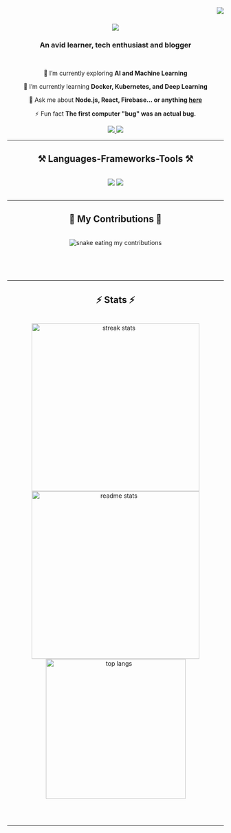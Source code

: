 <img align="right" src="https://visitor-badge.laobi.icu/badge?page_id=salesp07.salesp07" />

<h1 align="center">
    <img src="https://readme-typing-svg.herokuapp.com/?font=Righteous&size=35&center=true&vCenter=true&width=500&height=70&duration=4000&lines=Hello+There!+👋;+I'm+Mayank+Kulkarni!;" />
</h1>

<h3 align="center">An avid learner, tech enthusiast and blogger</h3>

<br/>

<div align="center">
 
 🔭 I’m currently exploring **AI and Machine Learning**
 
 🌱 I’m currently learning **Docker, Kubernetes, and Deep Learning**

💬 Ask me about **Node.js, React, Firebase... or anything [here](https://github.com/mayankk2904/mayankk2904/issues)**

⚡ Fun fact **The first computer "bug" was an actual bug.**

 </div>
 
<div align="center"> 
  <a href="mailto:mayank.kulkarni29@gmail.com">
    <img src="https://img.shields.io/badge/Gmail-333333?style=for-the-badge&logo=gmail&logoColor=red" />
  </a>
  <a href="linkedin.com/in/mayank-kulkarni-29062004/" target="_blank">
    <img src="https://img.shields.io/badge/LinkedIn-0077B5?style=for-the-badge&logo=linkedin&logoColor=white" target="_blank" />
  </a>
</div>

 <hr/>
 
<h2 align="center">⚒️ Languages-Frameworks-Tools ⚒️</h2>
<br/>
<div align="center">
    <img src="https://skillicons.dev/icons?i=react,bootstrap,mui,html,css,vscode,github,figma,tailwind,git,r" />
    <img src="https://skillicons.dev/icons?i=nodejs,python,javascript,typescript,express,firebase,mongodb,c,java,nextjs,mysql,flask" /><br>
</div>

<br/>
<hr/>

<div align="center">
  <h2>🐍 My Contributions 🐍</h2>
  <br>
  <img alt="snake eating my contributions" src="https://raw.githubusercontent.com/mayankk2904/mayankk2904/output/github-contribution-grid-snake.svg" />
  
  <br/><br/><br/>
</div>

<hr/>

<h2 align="center">⚡ Stats ⚡</h2>
<br>
<div align=center>
  <img width=390 src="https://github-readme-streak-stats-mayankk2904.vercel.app/?user=mayankk2904&count_private=true&theme=react&border_radius=10" alt="streak stats"/>
  <img width=390 src="https://github-readme-stats-mayankk2904.vercel.app/api?username=mayankk2904&count_private=true&show_icons=true&theme=react&rank_icon=github&border_radius=10" alt="readme stats" />
  <br/>
  <img width=325 align="center" src="https://github-readme-stats-mayankk2904.vercel.app/api/top-langs/?username=mayankk2904&hide=HTML&langs_count=8&layout=compact&theme=react&border_radius=10&size_weight=0.5&count_weight=0.5&exclude_repo=github-readme-stats" alt="top langs" />
</div>

<br/><br/>

<hr/>

<br/>
